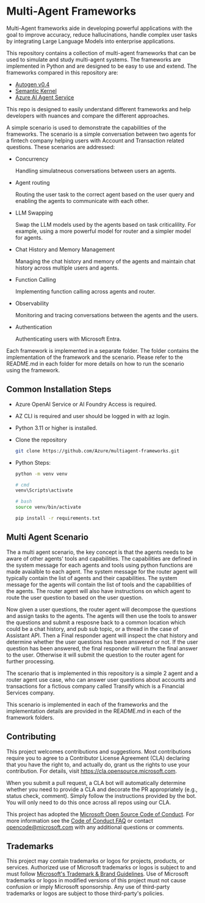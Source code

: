 # Multi-Agent Frameworks

Multi-Agent frameworks aide in developing powerful applications with the goal to improve accuracy, reduce hallucinations, handle complex user tasks by integrating Large Language Models into enterprise applications. 


This repository contains a collection of multi-agent frameworks that can be used to simulate and study multi-agent systems. The frameworks are implemented in Python and are designed to be easy to use and extend. The frameworks compared in this repository are:

- [Autogen v0.4](https://www.microsoft.com/en-us/research/blog/autogen-v0-4-reimagining-the-foundation-of-agentic-ai-for-scale-extensibility-and-robustness/)
- [Semantic Kernel](https://learn.microsoft.com/en-us/semantic-kernel/overview/)
- [Azure AI Agent Service](https://learn.microsoft.com/en-us/azure/ai-services/agents/overview?view=azure-python-preview)

This repo is designed to easily understand different frameworks and help developers with nuances and compare the different approaches. 

A simple scenario is used to demonstrate the capabilities of the frameworks. The scenario is a simple conversation between two agents for a fintech company helping users with Account and Transaction related questions.
These scenarios are addressed:

- Concurrency 
    
    Handling simulatneous conversations between users an agents.

- Agent routing

    Routing the user task to the correct agent based on the user query and enabling the agents to communicate with each other.

- LLM Swapping

    Swap the LLM models used by the agents based on task criticalility. For example, using a more powerful model for router and a simpler model for agents.

- Chat History and Memory Management

    Managing the chat history and memory of the agents and maintain chat history across multiple users and agents. 

- Function Calling

    Implementing function calling across agents and router.

- Observability

    Monitoring and tracing conversations between the agents and the users.

- Authentication

    Authenticating users with Microsoft Entra. 


Each framework is implemented in a separate folder. The folder contains the implementation of the framework and the scenario. Please refer to the README.md in each folder for more details on how to run the scenario using the framework.


## Common Installation Steps

- Azure OpenAI Service or AI Foundry Access is required. 
- AZ CLI is required and user should be logged in with az login. 
- Python 3.11 or higher is installed. 
- Clone the repository

    ```bash or cmd
    git clone https://github.com/Azure/multiagent-frameworks.git

- Python Steps:
    
    ```bash or cmd
    python -m venv venv

    # cmd 
    venv\Scripts\activate

    # bash
    source venv/bin/activate

    pip install -r requirements.txt


## Multi Agent Scenario 

The a multi agent scenario, the key concept is that the agents needs to be aware of other agents' tools and capabilities. The capabilities are defined in the system message for each agents and tools using python functions are made avaialble to each agent. 
The system message for the router agent will typically contain the list of agents and their capabilities. The system message for the agents will contain the list of tools and the capabilities of the agents.
The router agent will also have instructions on which agent to route the user question to based on the user question.

Now given a user questions, the router agent will decompose the questions and assign tasks to the agents. The agents will then use the tools to answer the questions and submit a resposne back to a common location which could be a chat history, and pub sub topic, or a thread in the case of Assistant API. 
Then a Final responder agent will inspect the chat history and determine whether the user questions has been answered or not. If the user question has been answered, the final responder will return the final answer to the user. Otherwise it will submit the question to the router agent for further processing.

The scenario that is implemented in this repository is a simple 2 agent and a router agent use case, who can answer user questions about accounts and transactions for a fictious company called Transify which is a Financial Services company.

This scenario is implemented in each of the frameworks and the implementation details are provided in the README.md in each of the framework folders.

## Contributing

This project welcomes contributions and suggestions.  Most contributions require you to agree to a
Contributor License Agreement (CLA) declaring that you have the right to, and actually do, grant us
the rights to use your contribution. For details, visit https://cla.opensource.microsoft.com.

When you submit a pull request, a CLA bot will automatically determine whether you need to provide
a CLA and decorate the PR appropriately (e.g., status check, comment). Simply follow the instructions
provided by the bot. You will only need to do this once across all repos using our CLA.

This project has adopted the [Microsoft Open Source Code of Conduct](https://opensource.microsoft.com/codeofconduct/).
For more information see the [Code of Conduct FAQ](https://opensource.microsoft.com/codeofconduct/faq/) or
contact [opencode@microsoft.com](mailto:opencode@microsoft.com) with any additional questions or comments.

## Trademarks

This project may contain trademarks or logos for projects, products, or services. Authorized use of Microsoft 
trademarks or logos is subject to and must follow 
[Microsoft's Trademark & Brand Guidelines](https://www.microsoft.com/en-us/legal/intellectualproperty/trademarks/usage/general).
Use of Microsoft trademarks or logos in modified versions of this project must not cause confusion or imply Microsoft sponsorship.
Any use of third-party trademarks or logos are subject to those third-party's policies.
